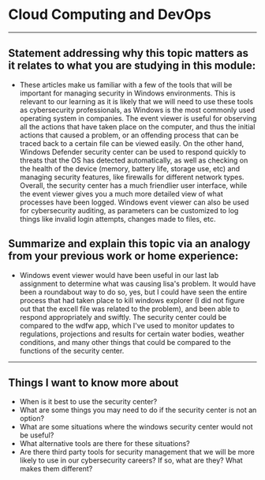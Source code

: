 # Cloud Computing and DevOps
---
## Statement addressing why this topic matters as it relates to what you are studying in this module:
- These articles make us familiar with a few of the tools that will be important for managing security in Windows environments. This is relevant to our learning as it is likely that we will need to use these tools as cybersecurity professionals, as Windows is the most commonly used operating system in companies. The event viewer is useful for observing all the actions that have taken place on the computer, and thus the initial actions that caused a problem, or an offending process that can be traced back to a certain file can be viewed easily. On the other hand, Windows Defender security center can be used to respond quickly to threats that the OS has detected automatically, as well as checking on the health of the device (memory, battery life, storage use, etc) and managing security features, like firewalls for different network types. Overall, the security center has a much friendlier user interface, while the event viewer gives you a much more detailed view of what processes have been logged. Windows event viewer can also be used for cybersecurity auditing, as parameters can be customized to log things like invalid login attempts, changes made to files, etc.
## Summarize and explain this topic via an analogy from your previous work or home experience:
- Windows event viewer would have been useful in our last lab assignment to determine what was causing lisa's problem. It would have been a roundabout way to do so, yes, but I could have seen the entire process that had taken place to kill windows explorer (I did not figure out that the excell file was related to the problem), and been able to respond appropriately and swiftly. The security center could be compared to the wdfw app, which I've used to monitor updates to regulations, projections and results for certain water bodies, weather conditions, and many other things that could be compared to the functions of the security center. 
---
## Things I want to know more about
- When is it best to use the security center?
- What are some things you may need to do if the security center is not an option?
- What are some situations where the windows security center would not be useful?
- What alternative tools are there for these situations?
- Are there third party tools for security management that we will be more likely to use in our cybersecurity careers? If so, what are they? What makes them different?
